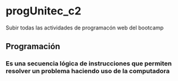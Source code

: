 # progUnitec_c2
Subir todas las actividades de programacón web del bootcamp
## Programación 
### Es una secuencia lógica de instrucciones que permiten resolver un problema haciendo uso de la computadora
